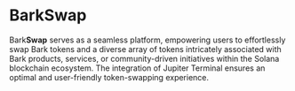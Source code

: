 # BarkSwap

Bark**Swap** serves as a seamless platform, empowering users to effortlessly swap Bark tokens and a diverse array of tokens intricately associated with Bark products, services, or community-driven initiatives within the Solana blockchain ecosystem. The integration of Jupiter Terminal ensures an optimal and user-friendly token-swapping experience.
